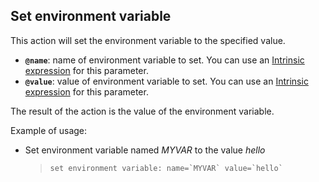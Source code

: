 ## Set environment variable

This action will set the environment variable to the specified value.

- **`@name`**: name of environment variable to set. You can use an [Intrinsic expression](#intrinsic_expression.md) for this parameter.
- **`@value`**: value of environment variable to set. You can use an [Intrinsic expression](#intrinsic_expression.md) for this parameter.

The result of the action is the value of the environment variable.

Example of usage:

- Set environment variable named *MYVAR* to the value *hello*

    > ``set environment variable: name=`MYVAR` value=`hello` ``